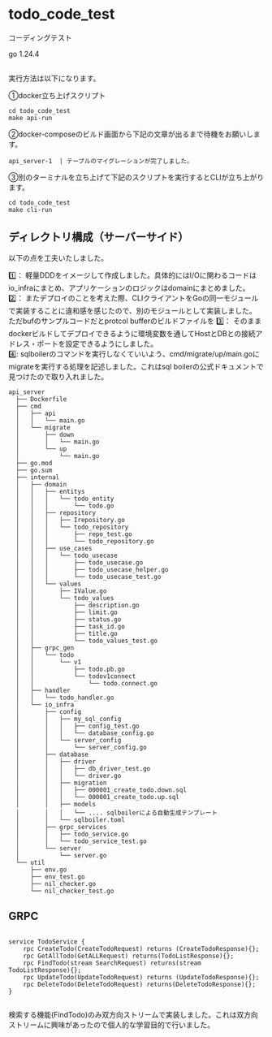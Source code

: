 # todo_code_test
コーディングテスト

go 1.24.4


##

実行方法は以下になります。

①docker立ち上げスクリプト
```
cd todo_code_test
make api-run
```

②docker-composeのビルド画面から下記の文章が出るまで待機をお願いします。
```
api_server-1  | テーブルのマイグレーションが完了しました。
```

③別のターミナルを立ち上げて下記のスクリプトを実行するとCLIが立ち上がります。

```
cd todo_code_test
make cli-run
```
##



## ディレクトリ構成（サーバーサイド）

以下の点を工夫いたしました。

1️⃣： 軽量DDDをイメージして作成しました。具体的にはI/Oに関わるコードは  io_infraにまとめ、アプリケーションのロジックはdomainにまとめました。      
2️⃣： またデプロイのことを考えた際、CLIクライアントをGoの同一モジュールで実装することに違和感を感じたので、別のモジュールとして実装しました。 ただbufのサンプルコードだとprotcol bufferのビルドファイルを
3️⃣： そのままdockerビルドしてデプロイできるように環境変数を通してHostとDBとの接続アドレス・ポートを設定できるようにしました。  
4️⃣: sqlboilerのコマンドを実行しなくていいよう、cmd/migrate/up/main.goにmigrateを実行する処理を記述しました。これはsql boilerの公式ドキュメントで見つけたので取り入れました。



```
api_server
  ├── Dockerfile
  ├── cmd
  │   ├── api
  │   │   └── main.go
  │   └── migrate
  │       ├── down
  │       │   └── main.go
  │       └── up
  │           └── main.go
  ├── go.mod
  ├── go.sum
  ├── internal
  │   ├── domain
  │   │   ├── entitys
  │   │   │   └── todo_entity
  │   │   │       └── todo.go
  │   │   ├── repository
  │   │   │   ├── Irepository.go
  │   │   │   └── todo_repository
  │   │   │       ├── repo_test.go
  │   │   │       └── todo_repository.go
  │   │   ├── use_cases
  │   │   │   └── todo_usecase
  │   │   │       ├── todo_usecase.go
  │   │   │       ├── todo_usecase_helper.go
  │   │   │       └── todo_usecase_test.go
  │   │   └── values
  │   │       ├── IValue.go
  │   │       └── todo_values
  │   │           ├── description.go
  │   │           ├── limit.go
  │   │           ├── status.go
  │   │           ├── task_id.go
  │   │           ├── title.go
  │   │           └── todo_values_test.go
  │   ├── grpc_gen
  │   │   └── todo
  │   │       └── v1
  │   │           ├── todo.pb.go
  │   │           └── todov1connect
  │   │               └── todo.connect.go
  │   ├── handler
  │   │   └── todo_handler.go
  │   └── io_infra
  │       ├── config
  │       │   ├── my_sql_config
  │       │   │   ├── config_test.go
  │       │   │   └── database_config.go
  │       │   └── server_config
  │       │       └── server_config.go
  │       ├── database
  │       │   ├── driver
  │       │   │   ├── db_driver_test.go
  │       │   │   └── driver.go
  │       │   ├── migration
  │       │   │   ├── 000001_create_todo.down.sql
  │       │   │   └── 000001_create_todo.up.sql
  │       │   ├── models
  │       │   │   └── .... sqlboilerによる自動生成テンプレート
  │       │   └── sqlboiler.toml
  │       ├── grpc_services
  │       │   ├── todo_service.go
  │       │   └── todo_service_test.go
  │       └── server
  │           └── server.go
  └── util
      ├── env.go
      ├── env_test.go
      ├── nil_checker.go
      └── nil_checker_test.go
```



## GRPC

```

service TodoService {
    rpc CreateTodo(CreateTodoRequest) returns (CreateTodoResponse){};
    rpc GetAllTodo(GetALLRequest) returns(TodoListResponse){};
    rpc FindTodo(stream SearchRequest) returns(stream TodoListResponse){};
    rpc UpdateTodo(UpdateTodoRequest) returns (UpdateTodoResponse){};
    rpc DeleteTodo(DeleteTodoRequest) returns(DeleteTodoResponse){};
}


```

検索する機能(FindTodo)のみ双方向ストリームで実装しました。これは双方向ストリームに興味があったので個人的な学習目的で行いました。




